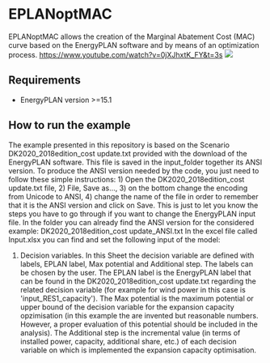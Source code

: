 # EPLANoptMAC #
EPLANoptMAC allows the creation of the Marginal Abatement Cost (MAC) curve based on the EnergyPLAN software and by means of an optimization process. https://www.youtube.com/watch?v=0jXJhxtK_FY&t=3s
![](MAC.gif)

## Requirements ##
- EnergyPLAN version >=15.1

## How to run the example ##
The example presented in this repository is based on the Scenario DK2020_2018edition_cost update.txt provided with the download of the EnergyPLAN software. This file is saved in the input_folder together its ANSI version. To produce the ANSI version needed by the code, you just need to follow these simple instructions: 1) Open the DK2020_2018edition_cost update.txt file, 2) File, Save as..., 3) on the bottom change the encoding from Unicode to ANSI, 4) change the name of the file in order to remember that it is the ANSI version and click on Save. This is just to let you know the steps you have to go through if you want to change the EnergyPLAN input file. In the folder you can already find the ANSI version for the considered example: DK2020_2018edition_cost update_ANSI.txt
In the excel file called Input.xlsx you can find and set the following input of the model:
1) Decision variables. In this Sheet the decision variable are defined with labels, EPLAN label, Max potential and Additional step. The labels can be chosen by the user. The EPLAN label is the EnergyPLAN label that can be found in the DK2020_2018edition_cost update.txt regarding the related decision variable (for example for wind power in this case is 'input_RES1_capacity'). The Max potential is the maximum potential or upper bound of the decision variable for the expansion capacity opzimisation (in this example the are invented but reasonable numbers. However, a proper evaluation of this potential should be included in the analysis). The Additional step is the incremental value (in terms of installed power, capacity, additional share, etc.) of each decision variable on which is implemented the expansion capacity optimisation. 

